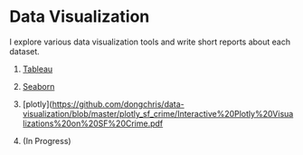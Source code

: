# Data Visualization

I explore various data visualization tools and write short reports about each dataset.


1. [Tableau](https://github.com/dongchris/data-visualization/blob/master/tableau_winter_olympics/Exploring%20Trends%20with%20Tableau%20in%20Winter%20Olympics.pdf)
2. [Seaborn](https://github.com/dongchris/data-visualization/blob/master/seaborn_amazon_ebooks/Visualizing%20Amazon%20E-books%20with%20Seaborn.pdf)
3. [plotly](https://github.com/dongchris/data-visualization/blob/master/plotly_sf_crime/Interactive%20Plotly%20Visualizations%20on%20SF%20Crime.pdf

4. (In Progress)

